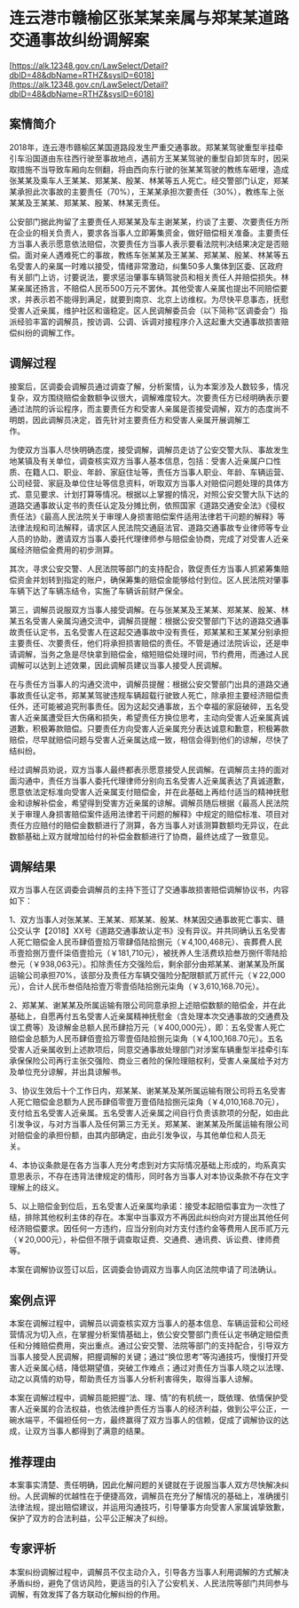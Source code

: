 # 连云港市赣榆区张某某亲属与郑某某道路交通事故纠纷调解案 

[https://alk.12348.gov.cn/LawSelect/Detail?dbID=48&dbName=RTHZ&sysID=6018](https://alk.12348.gov.cn/LawSelect/Detail?dbID=48&dbName=RTHZ&sysID=6018) 


## 案情简介 

2018年，连云港市赣榆区某国道路段发生严重交通事故。郑某某驾驶重型半挂牵引车沿国道由东往西行驶至事故地点，遇前方王某某驾驶的重型自卸货车时，因采取措施不当导致车厢向左侧翻，将由西向东行驶的张某某驾驶的教练车砸埋，造成张某某及乘车人王某某、郑某某、殷某、林某等五人死亡。经交警部门认定，郑某某承担此次事故的主要责任（70%），王某某承担次要责任（30%），教练车上张某某及王某某、郑某某、殷某、林某无责任。                 
 
公安部门据此拘留了主要责任人郑某某及车主谢某某，约谈了主要、次要责任方所在企业的相关负责人，要求各当事人立即筹集资金，做好赔偿相关准备。主要责任方当事人表示愿意依法赔偿，次要责任方当事人表示要看法院判决结果决定是否赔偿。面对亲人遇难死亡的事故，教练车张某某及王某某、郑某某、殷某、林某等五名受害人的亲属一时难以接受，情绪非常激动，纠集50多人集体到区委、区政府有关部门上访，讨要说法，要求惩治肇事车辆驾驶员和相关责任人并赔偿损失。林某亲属还扬言，不赔偿人民币500万元不罢休。其他受害人亲属也提出不同赔偿要求，并表示若不能得到满足，就要到南京、北京上访维权。为尽快平息事态，抚慰受害人近亲属，维护社区和谐稳定。区人民调解委员会（以下简称“区调委会”）指派经验丰富的调解员，按访调、公调、诉调对接程序介入这起重大交通事故损害赔偿纠纷的调解工作。 

## 调解过程 

接案后，区调委会调解员通过调查了解，分析案情，认为本案涉及人数较多，情况复杂，双方围绕赔偿金数额争议很大，调解难度较大。次要责任方已经明确表示要通过法院的诉讼程序，而主要责任方和受害人亲属是否接受调解，双方的态度尚不明朗，因此调解员决定，首先针对主要责任方和受害人亲属开展调解工作。                              
 
为使双方当事人尽快明确态度，接受调解，调解员走访了公安交警大队、事故发生地某镇及有关单位，调查核实双方当事人基本信息，包括：受害人近亲属户口性质、在籍人口、职业、年龄、家庭住址等，责任方当事人职业、年龄、车辆运营、公司经营、家庭及单位住址等信息资料，听取双方当事人对赔偿问题处理的具体方式、意见要求、计划打算等情况。根据以上掌握的情况，对照公安交警大队下达的道路交通事故认定书的责任认定及分摊比例，依照国家《道路交通安全法》《侵权责任法》《最高人民法院关于审理人身损害赔偿案件适用法律若干问题的解释》等法律法规和司法解释，请求区人民法院交通庭法官、道路交通事故专业律师等专业人员的协助，邀请双方当事人委托代理律师参与赔偿金协商，完成了对受害人近亲属经济赔偿金费用的初步测算。                                  
 
其次，寻求公安交警、人民法院等部门的支持配合，敦促责任方当事人抓紧筹集赔偿资金并划转到指定的账户，确保筹集的赔偿金能够给付到位。区人民法院对肇事车辆下达了车辆冻结令，实施了车辆诉前财产保全。                                      
 
第三，调解员说服双方当事人接受调解。在与张某某及王某某、郑某某、殷某、林某五名受害人亲属沟通交流中，调解员提醒：根据公安交警部门下达的道路交通事故责任认定书，五名受害人在这起交通事故中没有责任，郑某某和王某某分别承担主要责任、次要责任，他们将承担损害赔偿的责任。不管是通过法院诉讼，还是申请调解，当务之急是尽快拿到赔偿金，缩短赔偿处理时间，节约费用，而通过人民调解可以达到上述效果，因此调解员建议当事人接受人民调解。 
 
在与责任方当事人的沟通交流中，调解员提醒：根据公安交警部门出具的道路交通事故责任认定书，郑某某驾驶违规车辆超载行驶致人死亡，除承担主要经济赔偿责任外，还可能被追究刑事责任。因为这起交通事故，五个幸福的家庭破碎，五名受害人近亲属遭受巨大伤痛和损失，希望责任方换位思考，主动向受害人近亲属真诚道歉，积极筹款赔偿。只要责任方向受害人近亲属充分表达诚意和歉意，积极筹款赔偿，尽早就赔偿问题与受害人近亲属达成一致，相信会得到他们的谅解，尽快了结纠纷。 
 
经过调解员劝说，双方当事人最终都表示愿意接受人民调解。在调解员主持的面对面沟通中，责任方当事人委托代理律师分别向五名受害人近亲属表达了真诚道歉，愿意依法定标准向受害人近亲属支付赔偿金，并在此基础上再给付适当的精神抚慰金和谅解补偿金，希望得到受害方近亲属的谅解。调解员随后根据《最高人民法院关于审理人身损害赔偿案件适用法律若干问题的解释》中规定的赔偿标准、项目对责任方应赔付的赔偿金数额进行了测算，各方当事人对该测算数额均无异议，在此数额基础上双方就增加给付的补偿金数额进行了协商，最终达成了一致意见。 

## 调解结果 

双方当事人在区调委会调解员的主持下签订了交通事故损害赔偿调解协议书，内容如下： 
 
1、双方当事人对张某某、王某某、郑某某、殷某、林某因交通事故死亡事实、赣公交认字【2018】XX号《道路交通事故认定书》没有异议。并共同确认五名受害人死亡赔偿金人民币肆佰壹拾万零肆佰陆拾捌元（￥4,100,468元）、丧葬费人民币壹拾捌万壹仟柒佰壹拾元（￥181,710元），被抚养人生活费玖拾叁万捌仟零陆拾叁元（￥938,063元）。扣除责任方交强险后，剩余部分由郑某某、谢某某及所属运输公司承担70%，该部分及责任方车辆交强险分配限额贰万贰仟元（￥22,000元），合计人民币叁佰陆拾壹万零壹佰陆拾捌元柒角（￥3,610,168.70元）。 
 
2、郑某某、谢某某及所属运输有限公司同意承担上述赔偿数额的赔偿金，并在此基础上，自愿再付五名受害人近亲属精神抚慰金（含处理本次交通事故的交通费及误工费等）及谅解金总额人民币肆拾万元（￥400,000元），即：五名受害人死亡赔偿金总额为人民币肆佰壹拾万零壹佰陆拾捌元柒角（￥4,100,168.70元）。五名受害人近亲属收到上述款项后，同意交通事故处理部门对涉案车辆重型半挂牵引车承保保险公司再行主张交强险、商业三者险的保险理赔权利，受害人亲属给予对方及单位充分谅解，并出具谅解书。                
 
3、协议生效后十个工作日内，郑某某、谢某某及某所属运输有限公司将五名受害人死亡赔偿金总额为人民币肆佰零壹万壹佰陆拾捌元柒角（￥4,010,168.70元），支付给五名受害人近亲属。五名受害人近亲属之间自行负责该款项的分配，如由此引发争议，与对方当事人及任何第三方无关。郑某某、谢某某及所属运输有限公司对赔偿金的承担份额，由其内部确定，由此引发争议，与其他单位和人员无关。                 
 
4、本协议条款是在各方当事人充分考虑到对方实际情况基础上形成的，均系真实意思表示，不存在违背法律规定的情形，同时各方当事人对本协议条款不存在文字理解上的歧义。                                               
 
5、以上赔偿金到位后，五名受害人近亲属均承诺：接受本起赔偿事宜为一次性了结，排除其他权利主体的存在。本案中当事双方不再因此纠纷向对方提出其他任何经济赔偿要求。因任何一方违约，应当分别向对方支付违约金等费用人民币贰万元（￥20,000元），补偿但不限于调查取证费、交通费、通讯费、诉讼费、律师费等。 
 
本案在调解协议签订以后，区调委会协调双方当事人向区法院申请了司法确认。 

## 案例点评 

本案在调解过程中，调解员以调查核实双方当事人的基本信息、车辆运营和公司经营情况为切入点，在掌握分析案情基础上，依公安交警部门责任认定书确定赔偿责任和分摊赔偿费用，突出重点。通过公安交警、法院等部门的支持配合，引导双方当事人接受人民调解，把握调解的关键；通过“换位思考”等沟通技巧，慢慢打开受害人近亲属心结，降低期望值，突破工作难点；通过对责任方当事人晓之以法理、动之以真情的劝导，帮助责任方当事人分析利害得失，取得当事人谅解。 
 
本案在调解过程中，调解员能把握“法、理、情”的有机统一，既依理、依情保护受害人近亲属的合法权益，也依法维护责任方当事人的经济利益，做到公平公正，一碗水端平，不偏袒任何一方，最终赢得了双方当事人的信赖，促成了调解协议的达成，让双方当事人都得到了满意的结果。 

## 推荐理由 

本案事实清楚、责任明确，因此化解问题的关键就在于说服当事人双方尽快解决纠纷。人民调解的优越性在于便捷高效，调解员在充分了解情况的基础上，准确援引法律法规，提出赔偿建议，并运用沟通技巧，引导肇事方向受害人家属诚挚致歉，保护了双方的合法利益，公平公正解决了纠纷。 

## 专家评析 

本案纠纷调解过程中，调解员不仅主动介入，引导各方当事人利用调解的方式解决矛盾纠纷，避免了信访风险，更适当的引入了公安机关、人民法院等部门共同参与调解，有效发挥了各方联动化解纠纷的作用。 
